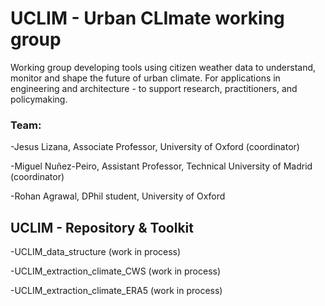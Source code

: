 # UCLIM - Urban CLImate working group
Working group developing tools using citizen weather data to understand, monitor and shape the future of urban climate.
For applications in engineering and architecture - to support research, practitioners, and policymaking.

### Team: 
-Jesus Lizana, Associate Professor, University of Oxford (coordinator)

-Miguel Nuñez-Peiro, Assistant Professor, Technical University of Madrid (coordinator)

-Rohan Agrawal, DPhil student, University of Oxford

## UCLIM - Repository & Toolkit
-UCLIM_data_structure (work in process)

-UCLIM_extraction_climate_CWS (work in process)

-UCLIM_extraction_climate_ERA5 (work in process)


<!--

**Here are some ideas to get you started:**

🙋‍♀️ A short introduction - what is your organization all about?
🌈 Contribution guidelines - how can the community get involved?
👩‍💻 Useful resources - where can the community find your docs? Is there anything else the community should know?
🍿 Fun facts - what does your team eat for breakfast?
🧙 Remember, you can do mighty things with the power of [Markdown](https://docs.github.com/github/writing-on-github/getting-started-with-writing-and-formatting-on-github/basic-writing-and-formatting-syntax)
-->
